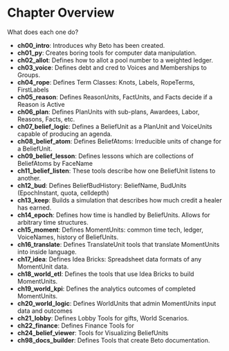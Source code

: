 # Chapter Overview

What does each one do?


- **ch00_intro**: Introduces why Beto has been created.
- **ch01_py**: Creates boring tools for computer data manipulation.
- **ch02_allot**: Defines how to allot a pool number to a weighted ledger.
- **ch03_voice**: Defines debt and cred to Voices and Memberships to Groups.
- **ch04_rope**: Defines Term Classes: Knots, Labels, RopeTerms, FirstLabels
- **ch05_reason**: Defines ReasonUnits, FactUnits, and Facts decide if a Reason is Active
- **ch06_plan**: Defines PlanUnits with sub-plans, Awardees, Labor, Reasons, Facts, etc.
- **ch07_belief_logic**: Defines a BeliefUnit as a PlanUnit and VoiceUnits capable of producing an agenda.
- **ch08_belief_atom**: Defines BeliefAtoms: Irreducible units of change for a BeliefUnit.
- **ch09_belief_lesson**: Defines lessons which are collections of BeliefAtoms by FaceName
- **ch11_belief_listen**: These tools describe how one BeliefUnit listens to another.
- **ch12_bud**: Defines BeliefBudHistory: BeliefName, BudUnits (EpochInstant, quota, celldepth)
- **ch13_keep**: Builds a simulation that describes how much credit a healer has earned.
- **ch14_epoch**: Defines how time is handled by BeliefUnits. Allows for arbitrary time structures.
- **ch15_moment**: Defines MomentUnits: common time tech, ledger, VoiceNames, history of BeliefUnits.
- **ch16_translate**: Defines TranslateUnit tools that translate MomentUnits into inside language.
- **ch17_idea**: Defines Idea Bricks: Spreadsheet data formats of any MomentUnit data.
- **ch18_world_etl**: Defines the tools that use Idea Bricks to build MomentUnits.
- **ch19_world_kpi**: Defines the analytics outcomes of completed MomentUnits.
- **ch20_world_logic**: Defines WorldUnits that admin MomentUnits input data and outcomes
- **ch21_lobby**: Defines Lobby Tools for gifts, World Scenarios.
- **ch22_finance**: Defines Finance Tools for 
- **ch24_belief_viewer**: Tools for Visualizing BeliefUnits
- **ch98_docs_builder**: Defines Tools that create Beto documentation.